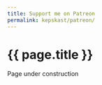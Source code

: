```yaml
---
title: Support me on Patreon
permalink: kepskast/patreon/
---
```


# {{ page.title }}

Page under construction
